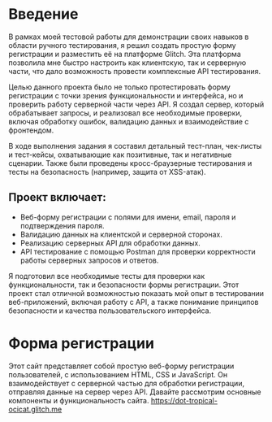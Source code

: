 # Введение

В рамках моей тестовой работы для демонстрации своих навыков в области ручного тестирования, я решил создать простую форму регистрации и разместить её на платформе Glitch. Эта платформа позволила мне быстро настроить как клиентскую, так и серверную части, что дало возможность провести комплексные API тестирования.

Целью данного проекта было не только протестировать форму регистрации с точки зрения функциональности и интерфейса, но и проверить работу серверной части через API. Я создал сервер, который обрабатывает запросы, и реализовал все необходимые проверки, включая обработку ошибок, валидацию данных и взаимодействие с фронтендом.

В ходе выполнения задания я составил детальный тест-план, чек-листы и тест-кейсы, охватывающие как позитивные, так и негативные сценарии. Также были проведены кросс-браузерные тестирования и тесты на безопасность (например, защита от XSS-атак).

## Проект включает:

- Веб-форму регистрации с полями для имени, email, пароля и подтверждения пароля.
- Валидацию данных на клиентской и серверной сторонах.
- Реализацию серверных API для обработки данных.
- API тестирование с помощью Postman для проверки корректности работы серверных запросов и ответов.

Я подготовил все необходимые тесты для проверки как функциональности, так и безопасности формы регистрации. Этот проект стал отличной возможностью показать мой опыт в тестировании веб-приложений, включая работу с API, а также понимание принципов безопасности и качества пользовательского интерфейса.

# Форма регистрации
Этот сайт представляет собой простую веб-форму регистрации пользователей, с использованием HTML, CSS и JavaScript. Он взаимодействует с серверной частью для обработки регистрации, отправляя данные на сервер через API. Давайте рассмотрим основные компоненты и функциональность сайта.
https://dot-tropical-ocicat.glitch.me
